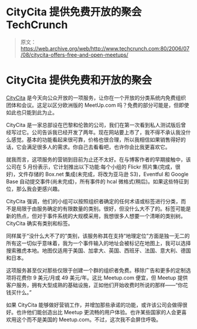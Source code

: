 # CityCita 提供免费开放的聚会 TechCrunch

> 原文：<https://web.archive.org/web/http://www.techcrunch.com:80/2006/07/08/citycita-offers-free-and-open-meetups/>

# CityCita 提供免费和开放的聚会

 [](https://web.archive.org/web/20221001090621/http://www.citycita.org/) [CityCita](https://web.archive.org/web/20221001090621/http://www.citycita.org/) 是今天向公众开放的一项服务，让你在一个开放的分类系统内免费组织团体和会议。这足以区分欧洲版的 MeetUp.com 吗？免费的部分可能是，但即使如此也只能到此为止。

CityCita 是一家总部设在巴黎和伦敦的公司，我们在第一次看到私人测试版后曾经写过它。公司告诉我已经开发了两年。现在网站要上市了，我不得不承认我没什么感觉。基本的功能看起来很可靠，价格也很合理，所以我相信如果销售得好的话，它会满足很多人的需求。你自己去看看吧，也许你会比我更喜欢它。

就我而言，这项服务的营销到目前为止还不太好。在与博客作者的早期接触中，该公司在 5 月份表示，它计划推出以下功能:每个小组的 Flickr 照片集(完成，很好)，文件存储的 Box.net 集成(未完成，将改为亚马逊 S3)，Eventful 和 Google Base 自动提交事件(尚未完成)，所有事件的 hcal 微格式(稍后)。如果这些特征到位，那么我会更感兴趣。

CityCita 强调，他们的小组可以按照组织者确定的任何术语或标签进行分类，而不是局限于由服务确定的有限数量的类别。很好，但没什么大不了的。标签可能是新的热点，但对于事件系统的大规模采用，我想很多人想要一个清晰的类别树。CityCita 确实有类别和标签。

同样属于“没什么大不了的”类别，该服务称其在支持“地理定位”方面是独一无二的所有这一切似乎意味着，我为一个事件输入的地址会被标记在地图上，我可以选择搜索雅虎本地。地图仅适用于美国、加拿大、英国、西班牙、法国、意大利、德国和日本。

这项服务甚至仅对那些仅限于创建一个群的组织者免费。移除广告和更多的定制选项将花费你 9 美元/月或 49 美元/年。这比 Meetup.com 便宜，但 Meetup 提供客户服务，拥有大型成熟的基础设施，正如他们开始收费时所说的那样——“你花钱买什么。”

如果 CityCita 能够做好营销工作，并增加那些承诺的功能，或许该公司会做得很好。也许他们能创造出比 Meetup 更流畅的用户体验。也许某些国家的人会更喜欢用这个而不是美国的 Meetup.com。不过，这次我不会屏住呼吸。